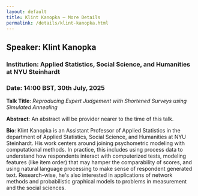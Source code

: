 ```yaml
---
layout: default
title: Klint Kanopka – More Details
permalink: /details/klint-kanopka.html
---
```


## Speaker: Klint Kanopka  
### Institution: Applied Statistics, Social Science, and Humanities at NYU Steinhardt
### Date: 14:00 BST, 30th July, 2025

**Talk Title**: *Reproducing Expert Judgement with Shortened Surveys using Simulated Annealing*

**Abstract**: An abstract will be provider nearer to the time of this talk.

**Bio**: Klint Kanopka is an Assistant Professor of Applied Statistics in the department of Applied Statistics, Social Science, and Humanities at NYU Steinhardt. His work centers around joining psychometric modeling with computational methods. In practice, this includes using process data to understand how respondents interact with computerized tests, modeling features (like item order) that may hamper the comparability of scores, and using natural language processing to make sense of respondent generated text. Research-wise, he's also interested in applications of network methods and probabilistic graphical models to problems in measurement and the social sciences.
